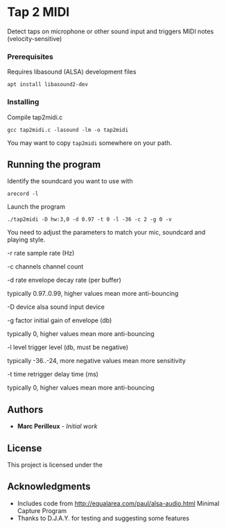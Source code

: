 # Tap 2 MIDI

Detect taps on microphone or other sound input and triggers MIDI notes (velocity-sensitive)

### Prerequisites

Requires libasound (ALSA) development files

```
apt install libasound2-dev
```

### Installing

Compile tap2midi.c
```
gcc tap2midi.c -lasound -lm -o tap2midi
```
You may want to copy `tap2midi` somewhere on your path.


## Running the program

Identify the soundcard you want to use with
```
arecord -l
```
Launch the program
```
./tap2midi -D hw:3,0 -d 0.97 -t 0 -l -36 -c 2 -g 0 -v
```
You need to adjust the parameters to match your mic, soundcard and playing style.

-r rate     sample rate (Hz)

-c channels channel count

-d rate     envelope decay rate (per buffer)

  typically 0.97..0.99, higher values mean more anti-bouncing

-D device   alsa sound input device

-g factor   initial gain of envelope (db)

  typically 0, higher values mean more anti-bouncing

-l level    trigger level (db, must be negative)

  typically -36..-24, more negative values mean more sensitivity

-t time     retrigger delay time (ms)

  typically 0, higher values mean more anti-bouncing


## Authors

* **Marc Perilleux** - *Initial work*

## License

This project is licensed under the 

## Acknowledgments

* Includes code from http://equalarea.com/paul/alsa-audio.html Minimal Capture Program
* Thanks to D.J.A.Y. for testing and suggesting some features
